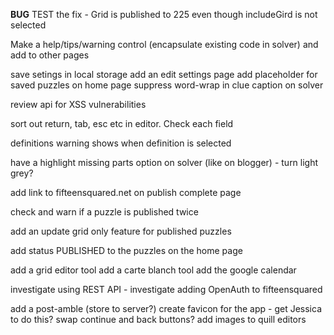 __BUG__ TEST the fix - Grid is published to 225 even though includeGird is not selected

Make a help/tips/warning control (encapsulate existing code in solver) and add to other pages

save setings in local storage
add an edit settings page
add placeholder for saved puzzles on home page
suppress word-wrap in clue caption on solver

review api for XSS vulnerabilities

sort out return, tab, esc etc in editor.  Check each field  

definitions warning shows when definition is selected

have a highlight missing parts option on solver (like on blogger) - turn light grey?

add link to fifteensquared.net on publish complete page

check and warn if a puzzle is published twice

add an update grid only feature for published puzzles

add status PUBLISHED to the puzzles on the home page

add a grid editor tool
add a carte blanch tool
add the google calendar

investigate using REST API - investigate adding OpenAuth to fifteensquared

add a post-amble (store to server?)
create favicon for the app - get Jessica to do this?
swap continue and back buttons?
add images to quill editors